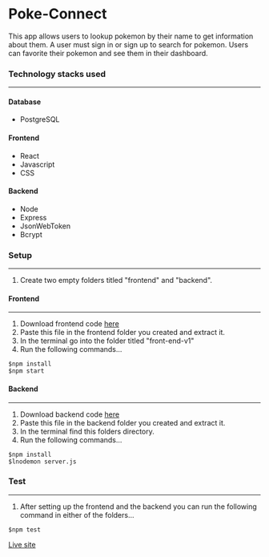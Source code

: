 # Poke-Connect

This app allows users to lookup pokemon by their name to get information about them.
A user must sign in or sign up to search for pokemon. Users can favorite their pokemon and see them in their dashboard.


### Technology stacks used
---
#### Database
- PostgreSQL

#### Frontend
- React
- Javascript
- CSS

#### Backend
- Node
- Express
- JsonWebToken
- Bcrypt

### Setup
---
1. Create two empty folders titled "frontend" and "backend".

#### Frontend
---
1. Download frontend code [here](https://github.com/danilo-01/capstone-2-frontend)
2. Paste this file in the frontend folder you created and extract it.
3. In the terminal go into the folder titled "front-end-v1"
4. Run the following commands...
```
$npm install
$npm start
```

#### Backend 
---
1. Download backend code [here](https://github.com/danilo-01/capstone-2-backend)
2. Paste this file in the backend folder you created and extract it.
3. In the terminal find this folders directory.
4. Run the following commands...
```
$npm install
$lnodemon server.js 
```

### Test
---

1. After setting up the frontend and the backend you can run the following command in either of the folders...
```
$npm test
```

[Live site](https://pokeconnect-capstone.herokuapp.com/login)
